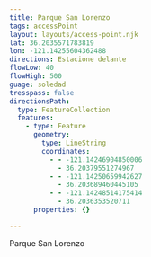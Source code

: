 ```yaml
---
title: Parque San Lorenzo
tags: accessPoint
layout: layouts/access-point.njk
lat: 36.2035571783819
lon: -121.14255604362488
directions: Estacione delante
flowLow: 40
flowHigh: 500
guage: soledad
tresspass: false
directionsPath:
  type: FeatureCollection
  features:
    - type: Feature
      geometry:
        type: LineString
        coordinates:
          - - -121.14246904850006
            - 36.20379551274967
          - - -121.14250659942627
            - 36.203689460445105
          - - -121.14248514175414
            - 36.2036353520711
      properties: {}

---
```



Parque San Lorenzo 

